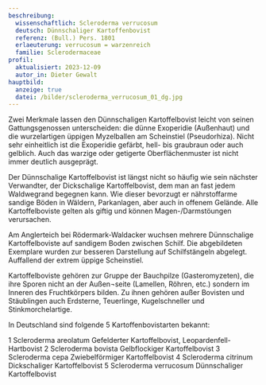 ```yaml
---
beschreibung:
  wissenschaftlich: Scleroderma verrucosum
  deutsch: Dünnschaliger Kartoffenbovist
  referenz: (Bull.) Pers. 1801
  erlaeuterung: verrucosum = warzenreich
  familie: Sclerodermaceae
profil:
  aktualisiert: 2023-12-09
  autor_in: Dieter Gewalt
hauptbild:
  anzeige: true
  datei: /bilder/scleroderma_verrucosum_01_dg.jpg
---
```

Zwei Merkmale lassen den Dünnschaligen Kartoffelbovist leicht von seinen Gattungsgenossen unterscheiden: die dünne Exoperidie (Außenhaut) und die wurzelartigen üppigen Myzelballen am Scheinstiel (Pseudorhiza). Nicht sehr einheitlich ist die Exoperidie gefärbt, hell- bis graubraun oder auch gelblich. Auch das warzige oder getigerte Oberflächenmuster ist nicht immer deutlich ausgeprägt.

Der Dünnschalige Kartoffelbovist ist längst nicht so häufig wie sein nächster Verwandter, der Dickschalige Kartoffelbovist, dem man an fast jedem Waldwegrand begegnen kann.  Wie dieser bevorzugt er nährstoffarme sandige Böden in Wäldern, Parkanlagen, aber auch in offenem Gelände. Alle Kartoffelboviste gelten als giftig und können Magen-/Darmstöungen verursachen.

Am Anglerteich bei Rödermark-Waldacker wuchsen mehrere Dünnschalige Kartoffelboviste auf sandigem Boden zwischen Schilf. Die abgebildeten Exemplare wurden zur besseren Darstellung auf Schilfstängeln abgelegt. Auffallend der extrem üppige Scheinstiel.

Kartoffelboviste gehören zur Gruppe der Bauchpilze (Gasteromyzeten), die ihre Sporen nicht an der Außen¬seite (Lamellen, Röhren, etc.) sondern im Inneren des Fruchtkörpers bilden. Zu ihnen gehören außer Bovisten und Stäublingen auch Erdsterne, Teuerlinge, Kugelschneller und Stinkmorchelartige.

In Deutschland sind folgende 5 Kartoffenbovistarten bekannt:

1  Scleroderma areolatum      	Gefelderter Kartoffelbovist, Leopardenfell-Hartbovist
2  Scleroderma bovista		Gelbflockiger Kartoffelbovist
3  Scleroderma cepa		Zwiebelförmiger Kartoffelbovist
4  Scleroderma citrinum		Dickschaliger Kartoffelbovist
5  Scleroderma verrucosum	Dünnschaliger Kartoffelbovist





